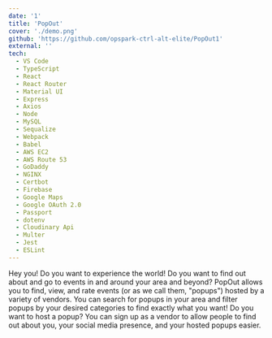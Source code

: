 ```yaml
---
date: '1'
title: 'PopOut'
cover: './demo.png'
github: 'https://github.com/opspark-ctrl-alt-elite/PopOut1'
external: ''
tech:
  - VS Code
  - TypeScript
  - React
  - React Router
  - Material UI
  - Express
  - Axios
  - Node
  - MySQL
  - Sequalize
  - Webpack
  - Babel
  - AWS EC2
  - AWS Route 53
  - GoDaddy
  - NGINX
  - Certbot
  - Firebase
  - Google Maps
  - Google OAuth 2.0
  - Passport
  - dotenv
  - Cloudinary Api
  - Multer
  - Jest
  - ESLint
---
```


Hey you! Do you want to experience the world! Do you want to find out about and go to events in and around your area and beyond? PopOut allows you to find, view, and rate events (or as we call them, "popups") hosted by a variety of vendors. You can search for popups in your area and filter popups by your desired categories to find exactly what you want! Do you want to host a popup? You can sign up as a vendor to allow people to find out about you, your social media presence, and your hosted popups easier.
